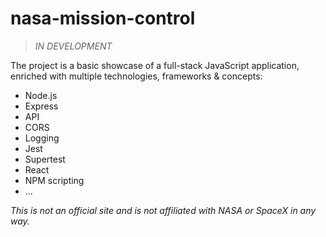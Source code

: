 # nasa-mission-control

> *IN DEVELOPMENT*

The project is a basic showcase of a full-stack JavaScript application, enriched with multiple technologies, frameworks & concepts:

- Node.js
- Express
- API
- CORS
- Logging
- Jest
- Supertest
- React
- NPM scripting
- ...

*This is not an official site and is not affiliated with NASA or SpaceX in any way.*